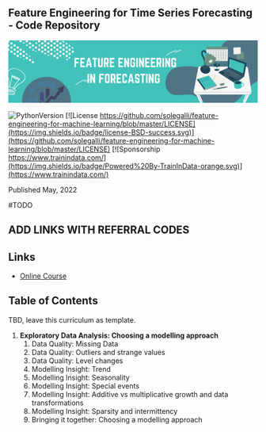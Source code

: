 ﻿## Feature Engineering for Time Series Forecasting - Code Repository

[<img src="images/FETSF_banner.png" width="1500">](https://www.udemy.com/course/feature-engineering-for-time-series)


![PythonVersion](https://img.shields.io/badge/python-3.6%20|3.7%20|%203.8%20|%203.9-success)
[![License https://github.com/solegalli/feature-engineering-for-machine-learning/blob/master/LICENSE](https://img.shields.io/badge/license-BSD-success.svg)](https://github.com/solegalli/feature-engineering-for-machine-learning/blob/master/LICENSE)
[![Sponsorship https://www.trainindata.com/](https://img.shields.io/badge/Powered%20By-TrainInData-orange.svg)](https://www.trainindata.com/)

Published May, 2022

#TODO
## ADD LINKS WITH REFERRAL CODES


## Links

- [Online Course](https://www.udemy.com/course/feature-engineering-for-time-series)


## Table of Contents

TBD, leave this curriculum as template.

1. **Exploratory Data Analysis: Choosing a modelling approach**
	1. Data Quality: Missing Data
	2. Data Quality: Outliers and strange values
	3. Data Quality: Level changes 
	4. Modelling Insight: Trend
	5. Modelling Insight: Seasonality
	6. Modelling Insight: Special events
	7. Modelling Insight: Additive vs multiplicative growth and data transformations
	8. Modelling Insight: Sparsity and intermittency
	9. Bringing it together: Choosing a modelling approach
	
